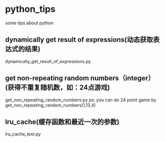 # python_tips
some tips about python

## dynamically get result of expressions(动态获取表达式的结果)
  dynamically_get_result_of_expressions.py
  
## get non-repeating random numbers（integer）(获得不重复随机数，如：24点游戏)
get_non_repeating_random_numbers.py
ps: you can do 24 point game by get_non_repeating_random_numbers(1,13,4)

## lru_cache(缓存函数和最近一次的参数)
lru_cache_test.py
  



